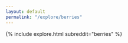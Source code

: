```yaml
---
layout: default
permalink: "/explore/berries"
---
```


{% include explore.html subreddit="berries" %}
